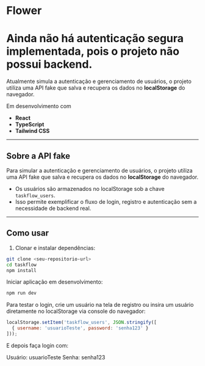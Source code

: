 # Flower

# Ainda não há autenticação segura implementada, pois o projeto não possui backend.

Atualmente simula a autenticação e gerenciamento de usuários, o projeto utiliza uma API fake que salva e recupera os dados no **localStorage** do navegador.


Em desenvolvimento com 

- **React** 
- **TypeScript**
- **Tailwind CSS**

---

## Sobre a API fake

Para simular a autenticação e gerenciamento de usuários, o projeto utiliza uma API fake que salva e recupera os dados no **localStorage** do navegador.

- Os usuários são armazenados no localStorage sob a chave `taskflow_users`.
- Isso permite exemplificar o fluxo de login, registro e autenticação sem a necessidade de backend real.

---

## Como usar

1. Clonar e instalar dependências:

```bash
git clone <seu-repositorio-url>
cd taskflow
npm install
```

Iniciar aplicação em desenvolvimento:
```bash
npm run dev
```

Para testar o login, crie um usuário na tela de registro ou insira um usuário diretamente no localStorage via console do navegador:
```js
localStorage.setItem('taskflow_users', JSON.stringify([
  { username: 'usuarioTeste', password: 'senha123' }
]));
```
E depois faça login com:

Usuário: usuarioTeste
Senha: senha123